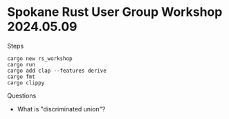 # Spokane Rust User Group Workshop 2024.05.09

Steps
```shell
cargo new rs_workshop
cargo run
cargo add clap --features derive
cargo fmt
cargo clippy
```


Questions
- What is "discriminated union"?
